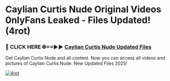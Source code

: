 # Caylian Curtis Nude Original Videos 0nlyFans Leaked - Files Updated! (4rot)

<h3>🔴 CLICK HERE 🌐==►► <a href="https://tinyurl.com/5h6xmrr3" rel="nofollow">Caylian Curtis Nude Updated Files</a></h3>

Get Caylian Curtis Nude and all content. Now you can access all videos and pictures of Caylian Curtis Nude. New Updated Files 2025!

[![4rot](https://i.imgur.com/KVD873Z.gif)](https://tinyurl.com/5h6xmrr3)
